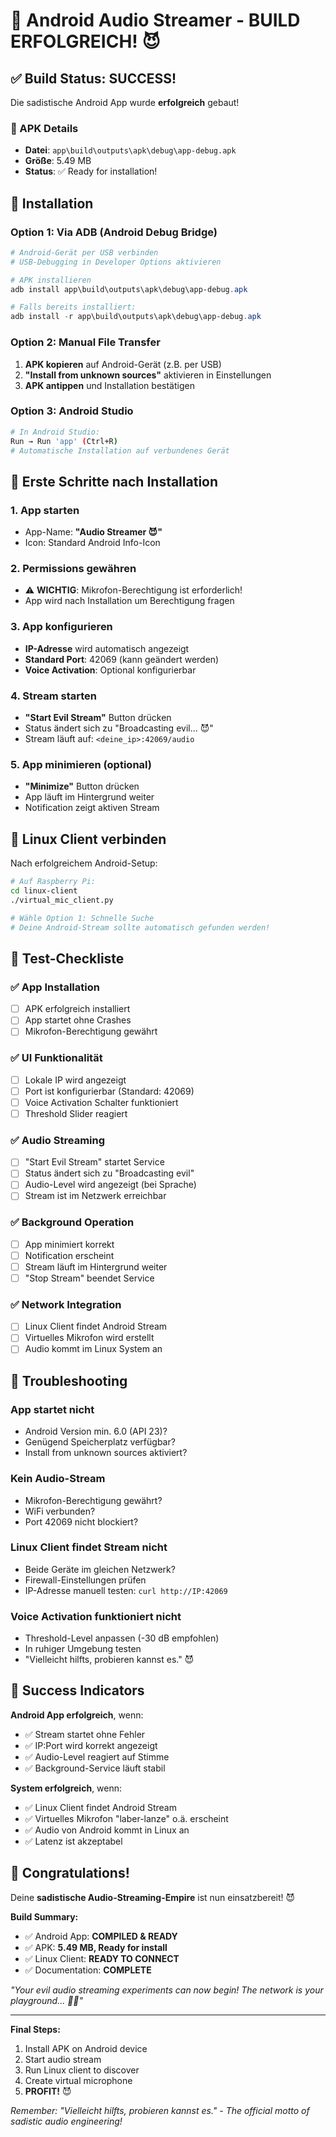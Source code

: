 # 🎉 Android Audio Streamer - BUILD ERFOLGREICH! 😈

## ✅ Build Status: SUCCESS!

Die sadistische Android App wurde **erfolgreich** gebaut! 

### 📱 APK Details
- **Datei**: `app\build\outputs\apk\debug\app-debug.apk`
- **Größe**: 5.49 MB
- **Status**: ✅ Ready for installation!

## 🚀 Installation

### Option 1: Via ADB (Android Debug Bridge)
```powershell
# Android-Gerät per USB verbinden
# USB-Debugging in Developer Options aktivieren

# APK installieren
adb install app\build\outputs\apk\debug\app-debug.apk

# Falls bereits installiert:
adb install -r app\build\outputs\apk\debug\app-debug.apk
```

### Option 2: Manual File Transfer
1. **APK kopieren** auf Android-Gerät (z.B. per USB)
2. **"Install from unknown sources"** aktivieren in Einstellungen
3. **APK antippen** und Installation bestätigen

### Option 3: Android Studio
```bash
# In Android Studio:
Run → Run 'app' (Ctrl+R)
# Automatische Installation auf verbundenes Gerät
```

## 🎤 Erste Schritte nach Installation

### 1. App starten
- App-Name: **"Audio Streamer 😈"**
- Icon: Standard Android Info-Icon

### 2. Permissions gewähren
- ⚠️ **WICHTIG**: Mikrofon-Berechtigung ist erforderlich!
- App wird nach Installation um Berechtigung fragen

### 3. App konfigurieren
- **IP-Adresse** wird automatisch angezeigt
- **Standard Port**: 42069 (kann geändert werden)
- **Voice Activation**: Optional konfigurierbar

### 4. Stream starten
- **"Start Evil Stream"** Button drücken
- Status ändert sich zu "Broadcasting evil... 😈"
- Stream läuft auf: `<deine_ip>:42069/audio`

### 5. App minimieren (optional)
- **"Minimize"** Button drücken
- App läuft im Hintergrund weiter
- Notification zeigt aktiven Stream

## 🐧 Linux Client verbinden

Nach erfolgreichem Android-Setup:

```bash
# Auf Raspberry Pi:
cd linux-client
./virtual_mic_client.py

# Wähle Option 1: Schnelle Suche
# Deine Android-Stream sollte automatisch gefunden werden!
```

## 🧪 Test-Checkliste

### ✅ App Installation
- [ ] APK erfolgreich installiert
- [ ] App startet ohne Crashes
- [ ] Mikrofon-Berechtigung gewährt

### ✅ UI Funktionalität  
- [ ] Lokale IP wird angezeigt
- [ ] Port ist konfigurierbar (Standard: 42069)
- [ ] Voice Activation Schalter funktioniert
- [ ] Threshold Slider reagiert

### ✅ Audio Streaming
- [ ] "Start Evil Stream" startet Service
- [ ] Status ändert sich zu "Broadcasting evil"
- [ ] Audio-Level wird angezeigt (bei Sprache)
- [ ] Stream ist im Netzwerk erreichbar

### ✅ Background Operation
- [ ] App minimiert korrekt
- [ ] Notification erscheint
- [ ] Stream läuft im Hintergrund weiter
- [ ] "Stop Stream" beendet Service

### ✅ Network Integration
- [ ] Linux Client findet Android Stream
- [ ] Virtuelles Mikrofon wird erstellt
- [ ] Audio kommt im Linux System an

## 🐛 Troubleshooting

### App startet nicht
- Android Version min. 6.0 (API 23)?
- Genügend Speicherplatz verfügbar?
- Install from unknown sources aktiviert?

### Kein Audio-Stream
- Mikrofon-Berechtigung gewährt?
- WiFi verbunden?
- Port 42069 nicht blockiert?

### Linux Client findet Stream nicht
- Beide Geräte im gleichen Netzwerk?
- Firewall-Einstellungen prüfen
- IP-Adresse manuell testen: `curl http://IP:42069`

### Voice Activation funktioniert nicht
- Threshold-Level anpassen (-30 dB empfohlen)
- In ruhiger Umgebung testen
- "Vielleicht hilfts, probieren kannst es." 😈

## 🎯 Success Indicators

**Android App erfolgreich**, wenn:
- ✅ Stream startet ohne Fehler
- ✅ IP:Port wird korrekt angezeigt
- ✅ Audio-Level reagiert auf Stimme
- ✅ Background-Service läuft stabil

**System erfolgreich**, wenn:
- ✅ Linux Client findet Android Stream
- ✅ Virtuelles Mikrofon "laber-lanze" o.ä. erscheint
- ✅ Audio von Android kommt in Linux an
- ✅ Latenz ist akzeptabel

## 🎉 Congratulations!

Deine **sadistische Audio-Streaming-Empire** ist nun einsatzbereit! 😈

**Build Summary:**
- ✅ Android App: **COMPILED & READY**
- ✅ APK: **5.49 MB, Ready for install**  
- ✅ Linux Client: **READY TO CONNECT**
- ✅ Documentation: **COMPLETE**

*"Your evil audio streaming experiments can now begin! The network is your playground... 🎪🎤"*

---

**Final Steps:**
1. Install APK on Android device
2. Start audio stream  
3. Run Linux client to discover
4. Create virtual microphone
5. **PROFIT!** 😈

*Remember: "Vielleicht hilfts, probieren kannst es." - The official motto of sadistic audio engineering!*